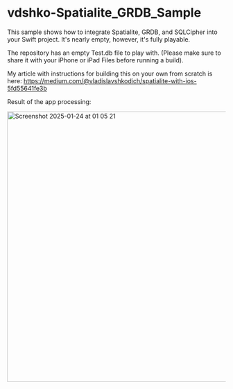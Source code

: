# vdshko-Spatialite_GRDB_Sample
This sample shows how to integrate Spatialite, GRDB, and SQLCipher into your Swift project. It's nearly empty, however, it's fully playable.

The repository has an empty Test.db file to play with. (Please make sure to share it with your iPhone or iPad Files before running a build).

My article with instructions for building this on your own from scratch is here:
https://medium.com/@vladislavshkodich/spatialite-with-ios-5fd55641fe3b

Result of the app processing:

<img width="624" alt="Screenshot 2025-01-24 at 01 05 21" src="https://github.com/user-attachments/assets/df5845d5-c738-4460-99e7-4516ea1398ed" />
